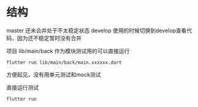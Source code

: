 # 结构

master 还未合并处于不太稳定状态
develop 使用的时候切换到develop查看代码，因为还不稳定暂时没有合并

项目 lib/main/back 作为模块测试用的可以直接运行

```
flutter run lib/main/back/main.xxxxxx.dart
```

方便起见，没有用单元测试和mock测试


直接运行测试

```
flutter run
```
